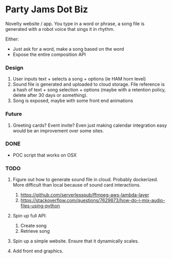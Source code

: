 # Party Jams Dot Biz

Novelty website / app. You type in a word or phrase, a song file is generated with a robot voice that sings it in rhythm.

Either:
- Just ask for a word, make a song based on the word
- Expose the entire composition API


### Design

1. User inputs text + selects a song + options (ie HAM horn level)
1. Sound file is generated and uploaded to cloud storage. File reference is a hash of text + song selection + options (maybe with a retention policy, delete after 30 days or something).
1. Song is exposed, maybe with some front end animations


### Future

1. Greeting cards? Event invite? Even just making calendar integration easy would be an improvement over some sites.

### DONE
* POC script that works on OSX

### TODO

1. Figure out how to generate sound file in cloud. Probably dockerized. More difficult than local because of sound card interactions.
	1. https://github.com/serverlesspub/ffmpeg-aws-lambda-layer
	1. https://stackoverflow.com/questions/7629873/how-do-i-mix-audio-files-using-python

1. Spin up full API:
	1. Create song
	1. Retrieve song

1. Spin up a simple website. Ensure that it dynamically scales.

1. Add front end graphics.
